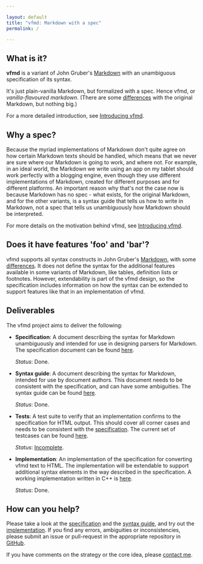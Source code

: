 ```yaml
---

layout: default  
title: "vfmd: Markdown with a spec"  
permalink: /  

---
```


## What is it?

**vfmd** is a variant of John Gruber's [Markdown] with an unambiguous
specification of its syntax.

It's just plain-vanilla Markdown, but formalized with a spec. Hence
vfmd, or _vanilla-flavoured markdown_. (There are some [differences]
with the original Markdown, but nothing big.)

For a more detailed introduction, see [Introducing vfmd].

## Why a spec?

Because the myriad implementations of Markdown don't quite agree on how
certain Markdown texts should be handled, which means that we never are
sure where our Markdown is going to work, and where not. For example, in
an ideal world, the Markdown we write using an app on my tablet should
work perfectly with a blogging engine, even though they use different
implementations of Markdown, created for different purposes and for
different platforms. An important reason why that's not the case now is
because Markdown has no spec - what exists, for the original Markdown,
and for the other variants, is a syntax guide that tells us how to write
in Markdown, not a spec that tells us unambiguously how Markdown should
be interpreted.

For more details on the motivation behind vfmd, see [Introducing vfmd].

## Does it have features 'foo' and 'bar'?

vfmd supports all syntax constructs in John Gruber's [Markdown], with
some [differences]. It does not define the syntax for the additional
features available in some variants of Markdown, like tables, definition
lists or footnotes.  However, extendability is part of the vfmd design,
so the specification includes information on how the syntax can be
extended to support features like that in an implementation of vfmd.

[Markdown]: http://daringfireball.net/projects/markdown/
[Introducing vfmd]: http://www.vfmd.org/introduction/
[differences]: http://www.vfmd.org/differences/

## Deliverables

The vfmd project aims to deliver the following:

  * **Specification**:
    A document describing the syntax for Markdown unambiguously and
    intended for use in designing parsers for Markdown.
    The specification document can be found [here][specification].

    _Status_: Done.

  * **Syntax guide**:
    A document describing the syntax for Markdown, intended for use by
    document authors. This document needs to be consistent with the
    specification, and can have some ambiguities.
    The syntax guide can be found [here][syntax guide].

    _Status_: Done.

  * **Tests**:
    A test suite to verify that an implementation confirms to the
    specification for HTML output. This should cover all corner cases
    and needs to be consistent with the [specification].
    The current set of testcases can be found [here][vfmd-test-repo].

    _Status_: [Incomplete](https://github.com/vfmd/vfmd-test/blob/master/README.md#todo).

  * **Implementation**:
    An implementation of the specification for converting vfmd text to
    HTML. The implementation will be extendable to support additional
    syntax elements in the way described in the specification. A working
    implementation written in C++ is [here][vfmd-src-repo].

    _Status_: Done.

[specification]: http://www.vfmd.org/vfmd-spec/specification/
[syntax guide]: http://www.vfmd.org/vfmd-spec/syntax/
[vfmd-test-repo]: https://github.com/vfmd/vfmd-test
[vfmd-src-repo]: https://github.com/vfmd/vfmd-src

## How can you help?

Please take a look at the [specification] and the [syntax guide], and try
out the [implementation][vfmd-src-repo]. If you find any errors,
ambiguities or inconsistencies, please submit an issue or pull-request
in the appropriate repository in [GitHub](http://github.com/vfmd).

If you have comments on the strategy or the core idea, please [contact
me](/introduction#contact).

